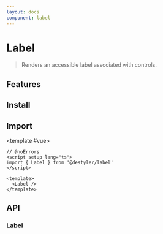 ```yaml
---
layout: docs
component: label
---
```


# Label

> Renders an accessible label associated with controls.

<Preview name="labels" />

## Features

<Features :lists="[
  'Text selection is prevented when double clicking label.',
  'Supports nested controls.',
]" />

## Install

<CodeGroupPackage name="@destyler/label" />

## Import

<CodePreview :tabs="[
  {value: 'vue', label: 'index.vue', icon: 'vscode-icons:file-type-vue'}
]">

<template #vue>

```vue twoslash
// @noErrors
<script setup lang="ts">
import { Label } from '@destyler/label'
</script>

<template>
  <Label />
</template>
```

</template>

</CodePreview>

## API

### Label

<!--@include: ../../packages/components/label/.docs/label.md-->
